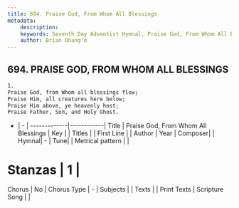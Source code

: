 ```yaml
---
title: 694. Praise God, From Whom All Blessings
metadata:
    description: 
    keywords: Seventh Day Adventist Hymnal, Praise God, From Whom All Blessings, , 
    author: Brian Onang'o
---
```



## 694. PRAISE GOD, FROM WHOM ALL BLESSINGS

```txt
1.
Praise God, from Whom all blessings flow;
Praise Him, all creatures here below;
Praise Him above, ye heavenly host;
Praise Father, Son, and Holy Ghost.
```

- |   -  |
-------------|------------|
Title | Praise God, From Whom All Blessings |
Key |  |
Titles |  |
First Line |  |
Author | 
Year | 
Composer|  |
Hymnal|  - |
Tune|  |
Metrical pattern | |
# Stanzas | 1 |
Chorus | No |
Chorus Type | - |
Subjects |  |
Texts |  |
Print Texts | 
Scripture Song |  |
  
